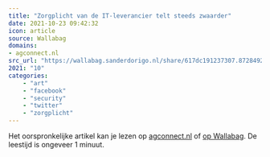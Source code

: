 ```yaml
---
title: "Zorgplicht van de IT-leverancier telt steeds zwaarder"
date: 2021-10-23 09:42:32
icon: article
source: Wallabag
domains:
- agconnect.nl
src_url: "https://wallabag.sanderdorigo.nl/share/617dc191237307.87284929"
2021: "10"
categories:
    - "art"
    - "facebook"
    - "security"
    - "twitter"
    - "zorgplicht"
---
```

Het oorspronkelijke artikel kan je lezen op [agconnect.nl](https://www.agconnect.nl/artikel/zorgplicht-van-de-it-leverancier-telt-steeds-zwaarder) of [op Wallabag](https://wallabag.sanderdorigo.nl/share/617dc191237307.87284929). De leestijd is ongeveer 1 minuut.
